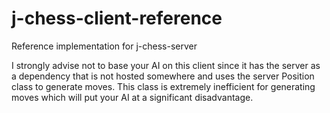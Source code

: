 # j-chess-client-reference
Reference implementation for j-chess-server


I strongly advise not to base your AI on this client since it has the server as a dependency that is not hosted somewhere and uses the server Position class to generate moves.
This class is extremely inefficient for generating moves which will put your AI at a significant disadvantage.
